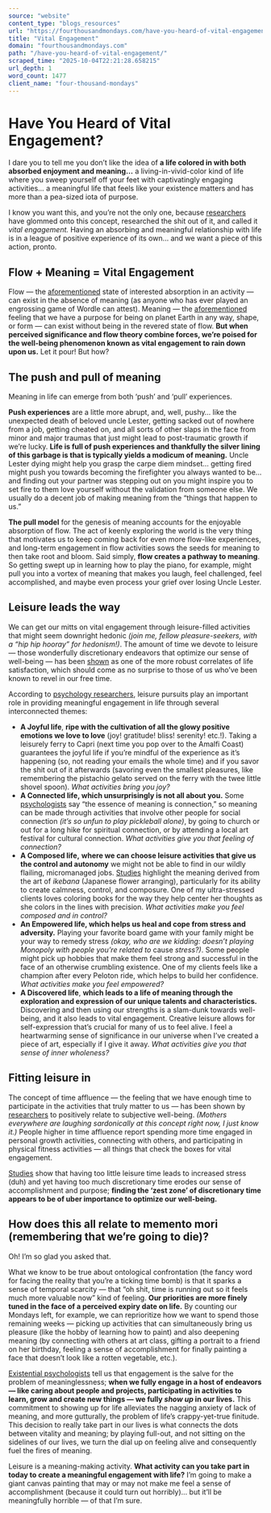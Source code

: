 ```yaml
---
source: "website"
content_type: "blogs_resources"
url: "https://fourthousandmondays.com/have-you-heard-of-vital-engagement/"
title: "Vital Engagement"
domain: "fourthousandmondays.com"
path: "/have-you-heard-of-vital-engagement/"
scraped_time: "2025-10-04T22:21:28.658215"
url_depth: 1
word_count: 1477
client_name: "four-thousand-mondays"
---
```


# Have You Heard of Vital Engagement?

I dare you to tell me you don’t like the idea of **a life colored in with both absorbed enjoyment and meaning…** a living-in-vivid-color kind of life where you sweep yourself off your feet with captivatingly engaging activities… a meaningful life that feels like your existence matters and has more than a pea-sized iota of purpose.

I know you want this, and you’re not the only one, because [researchers](https://psycnet.apa.org/record/2003-04013-004) have glommed onto this concept, researched the shit out of it, and called it _vital engagement._ Having an absorbing and meaningful relationship with life is in a league of positive experience of its own… and we want a piece of this action, pronto.

## Flow + Meaning = Vital Engagement

Flow — the [aforementioned](https://fourthousandmondays.com/how-flow-can-enliven-your-life/) state of interested absorption in an activity — can exist in the absence of meaning (as anyone who has ever played an engrossing game of Wordle can attest). Meaning — the [aforementioned](https://fourthousandmondays.com/10-things-meaning-full-people-do/) feeling that we have a purpose for being on planet Earth in any way, shape, or form — can exist without being in the revered state of flow. **But when perceived significance and flow theory combine forces, we’re poised for the well-being phenomenon known as vital engagement to rain down upon us.** Let it pour! But how?

## The push and pull of meaning

Meaning in life can emerge from both ‘push’ and ‘pull’ experiences.

**Push experiences** are a little more abrupt, and, well, pushy… like the unexpected death of beloved uncle Lester, getting sacked out of nowhere from a job, getting cheated on, and all sorts of other slaps in the face from minor and major traumas that just might lead to post-traumatic growth if we’re lucky. **Life is full of push experiences and thankfully the silver lining of this garbage is that is typically yields a modicum of meaning.** Uncle Lester dying might help you grasp the carpe diem mindset… getting fired might push you towards becoming the firefighter you always wanted to be… and finding out your partner was stepping out on you might inspire you to set fire to them love yourself without the validation from someone else. We usually do a decent job of making meaning from the “things that happen to us.”

**The pull model** for the genesis of meaning accounts for the enjoyable absorption of flow. The act of keenly exploring the world is the very thing that motivates us to keep coming back for even more flow-like experiences, and long-term engagement in flow activities sows the seeds for meaning to then take root and bloom. Said simply, **flow creates a pathway to meaning**. So getting swept up in learning how to play the piano, for example, might pull you into a vortex of meaning that makes you laugh, feel challenged, feel accomplished, and maybe even process your grief over losing Uncle Lester.

## **Leisure leads the way**

We can get our mitts on vital engagement through leisure-filled activities that might seem downright hedonic _(join me, fellow pleasure-seekers, with a “hip hip hooray” for hedonism!)_. The amount of time we devote to leisure — those wonderfully discretionary endeavors that optimize our sense of well-being — has been [shown](https://link.springer.com/article/10.1007/s10902-013-9435-x) as one of the more robust correlates of life satisfaction, which should come as no surprise to those of us who’ve been known to revel in our free time.

According to [psychology researchers](https://www.tandfonline.com/doi/abs/10.1080/17439760.2017.1374443?journalCode=rpos20), leisure pursuits play an important role in providing meaningful engagement in life through several interconnected themes:

*   **A Joyful life**, **ripe with the cultivation of all the glowy positive emotions we love to love** (joy! gratitude! bliss! serenity! etc.!). Taking a leisurely ferry to Capri (next time you pop over to the Amalfi Coast) guarantees the joyful life if you’re mindful of the experience as it’s happening (so, not reading your emails the whole time) and if you savor the shit out of it afterwards (savoring even the smallest pleasures, like remembering the pistachio gelato served on the ferry with the twee little shovel spoon). _What activities bring you joy?_
*   **A Connected life, which unsurprisingly is not all about you.** Some [psychologists](https://d1wqtxts1xzle7.cloudfront.net/63850623/Snyder_Lopez_Handbook_of_Positive_Psychology20200707-11216-19i29y4-with-cover-page-v2.pdf?Expires=1651065675&Signature=fv1JbFqR-8HegYRYyA7JxfxCMqSuSONLs2DVwgDnbyv1rCBOszcCTRnyZMhq52Kt4ZPYy6a85P0z8g29uXUil0VNtlAXzbBy~oEJl2HAOQazfUCzjjjwRpV22QMYgk6sWGhamF-bTIKZdihIQeRYjTSslWOIFpm4Q8WUQg7xg2JMFdzlNLlhya-N2kPBiJx3~04BYzQqGDosxVS9B8j9ZKyjLmA55lk85v664fbRQ6t-VeS2yRzs0NdS7QsVTbuoXJY0tA9mrY-QhEdqRZL4OoMtlRhKPSxRdJEGWY4EaBvxHQoB2nHJ9qi85aWtjVxA8jhGxE6DhyyFCo0OQl~uLA__&Key-Pair-Id=APKAJLOHF5GGSLRBV4ZA#page=627) say “the essence of meaning is connection,” so meaning can be made through activities that involve other people for social connection _(it’s so unfun to play pickleball alone)_, by going to church or out for a long hike for spiritual connection, or by attending a local art festival for cultural connection. _What activities give you that feeling of connection?_
*   **A Composed life,** **where we can choose leisure activities that give us the control and autonomy** we might not be able to find in our wildly flailing, micromanaged jobs. [Studies](https://www.tandfonline.com/doi/abs/10.1080/14427591.2012.709954) highlight the meaning derived from the art of _ikebana_ (Japanese flower arranging), particularly for its ability to create calmness, control, and composure. One of my ultra-stressed clients loves coloring books for the way they help center her thoughts as she colors in the lines with precision. _What activities make you feel composed and in control?_
*   **An Empowered life, which helps us heal and cope from stress and adversity.** Playing your favorite board game with your family might be your way to remedy stress _(okay, who are we kidding: doesn’t playing Monopoly with people you’re related to_ cause _stress?)_. Some people might pick up hobbies that make them feel strong and successful in the face of an otherwise crumbling existence. One of my clients feels like a champion after every Peloton ride, which helps to build her confidence. _What activities make you feel empowered?_
*   **A Discovered life**, **which leads to a life of meaning through the exploration and expression of our unique talents and characteristics.** Discovering and then using our strengths is a slam-dunk towards well-being, and it also leads to vital engagement. Creative leisure allows for self-expression that’s crucial for many of us to feel alive. I feel a heartwarming sense of significance in our universe when I’ve created a piece of art, especially if I give it away. _What activities give you that sense of inner wholeness?_

## **Fitting leisure in**

The concept of time affluence — the feeling that we have enough time to participate in the activities that truly matter to us — has been shown by [researchers](https://link.springer.com/article/10.1007/s10551-008-9696-1) to positively relate to subjective well-being. _(Mothers everywhere are laughing sardonically at this concept right now, I just know it.)_ People higher in time affluence report spending more time engaged in personal growth activities, connecting with others, and participating in physical fitness activities — all things that check the boxes for vital engagement.

[Studies](https://papers.ssrn.com/sol3/papers.cfm?abstract_id=3285436) show that having too little leisure time leads to increased stress (duh) and yet having too much discretionary time erodes our sense of accomplishment and purpose; **finding the ‘zest zone’ of discretionary time appears to be of uber importance to optimize our well-being.**

## **How does this all relate to memento mori (remembering that we’re going to die)?**

Oh! I’m so glad you asked that.

What we know to be true about ontological confrontation (the fancy word for facing the reality that you’re a ticking time bomb) is that it sparks a sense of temporal scarcity — that “oh shit, time is running out so it feels much more valuable now” kind of feeling. **Our priorities are more finely tuned in the face of a perceived expiry date on life.** By counting our Mondays left, for example, we can reprioritize how we want to spend those remaining weeks — picking up activities that can simultaneously bring us pleasure (like the hobby of learning how to paint) and also deepening meaning (by connecting with others at art class, gifting a portrait to a friend on her birthday, feeling a sense of accomplishment for finally painting a face that doesn’t look like a rotten vegetable, etc.).

[Existential psychologists](https://www.worldcat.org/title/current-psychotherapies/oclc/807032677) tell us that engagement is the salve for the problem of meaninglessness; **when we fully engage in a host of endeavors — like caring about people and projects, participating in activities to learn, grow and create new things — we fully _show up_ in our lives.** This commitment to showing up for life alleviates the nagging anxiety of lack of meaning, and more gutturally, the problem of life’s crappy-yet-true finitude. This decision to really take part in our lives is what connects the dots between vitality and meaning; by playing full-out, and not sitting on the sidelines of our lives, we turn the dial up on feeling alive and consequently fuel the fires of meaning.

Leisure is a meaning-making activity. **What activity can you take part in today to create a meaningful engagement with life?** I’m going to make a giant canvas painting that may or may not make me feel a sense of accomplishment (because it could turn out horribly)… but it’ll be meaningfully horrible — of that I’m sure.